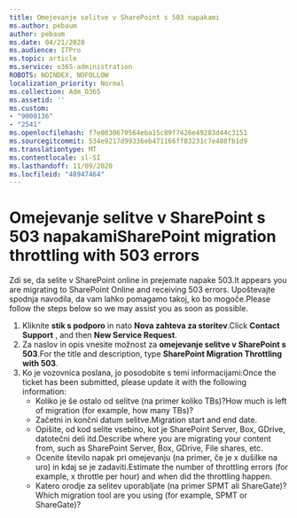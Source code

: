 ```yaml
---
title: Omejevanje selitve v SharePoint s 503 napakami
ms.author: pebaum
author: pebaum
ms.date: 04/21/2020
ms.audience: ITPro
ms.topic: article
ms.service: o365-administration
ROBOTS: NOINDEX, NOFOLLOW
localization_priority: Normal
ms.collection: Adm_O365
ms.assetid: ''
ms.custom:
- "9000136"
- "2541"
ms.openlocfilehash: f7e0030670564eba15c89f7426e49283d44c3151
ms.sourcegitcommit: 534e9217d99336eb471166ff83231c7e408fb1d9
ms.translationtype: MT
ms.contentlocale: sl-SI
ms.lasthandoff: 11/09/2020
ms.locfileid: "48947464"
---
```

# <a name="sharepoint-migration-throttling-with-503-errors"></a><span data-ttu-id="fd9d2-102">Omejevanje selitve v SharePoint s 503 napakami</span><span class="sxs-lookup"><span data-stu-id="fd9d2-102">SharePoint migration throttling with 503 errors</span></span>

<span data-ttu-id="fd9d2-103">Zdi se, da selite v SharePoint online in prejemate napake 503.</span><span class="sxs-lookup"><span data-stu-id="fd9d2-103">It appears you are migrating to SharePoint Online and receiving 503 errors.</span></span> <span data-ttu-id="fd9d2-104">Upoštevajte spodnja navodila, da vam lahko pomagamo takoj, ko bo mogoče.</span><span class="sxs-lookup"><span data-stu-id="fd9d2-104">Please follow the steps below so we may assist you as soon as possible.</span></span>

1. <span data-ttu-id="fd9d2-105">Kliknite **stik s podporo** in nato **Nova zahteva za storitev**.</span><span class="sxs-lookup"><span data-stu-id="fd9d2-105">Click **Contact Support** , and then **New Service Request**.</span></span>
2. <span data-ttu-id="fd9d2-106">Za naslov in opis vnesite možnost za **omejevanje selitve v SharePoint s 503**.</span><span class="sxs-lookup"><span data-stu-id="fd9d2-106">For the title and description, type **SharePoint Migration Throttling with 503**.</span></span>
3. <span data-ttu-id="fd9d2-107">Ko je vozovnica poslana, jo posodobite s temi informacijami:</span><span class="sxs-lookup"><span data-stu-id="fd9d2-107">Once the ticket has been submitted, please update it with the following information:</span></span>
    - <span data-ttu-id="fd9d2-108">Koliko je še ostalo od selitve (na primer koliko TBs)?</span><span class="sxs-lookup"><span data-stu-id="fd9d2-108">How much is left of migration (for example, how many TBs)?</span></span>
    - <span data-ttu-id="fd9d2-109">Začetni in končni datum selitve.</span><span class="sxs-lookup"><span data-stu-id="fd9d2-109">Migration start and end date.</span></span>
    - <span data-ttu-id="fd9d2-110">Opišite, od kod selite vsebino, kot je SharePoint Server, Box, GDrive, datotečni deli itd.</span><span class="sxs-lookup"><span data-stu-id="fd9d2-110">Describe where you are migrating your content from, such as SharePoint Server, Box, GDrive, File shares, etc.</span></span>
    - <span data-ttu-id="fd9d2-111">Ocenite število napak pri omejevanju (na primer, če je x dušilke na uro) in kdaj se je zadaviti.</span><span class="sxs-lookup"><span data-stu-id="fd9d2-111">Estimate the number of throttling errors (for example, x throttle per hour) and when did the throttling happen.</span></span>
    - <span data-ttu-id="fd9d2-112">Katero orodje za selitev uporabljate (na primer SPMT ali ShareGate)?</span><span class="sxs-lookup"><span data-stu-id="fd9d2-112">Which migration tool are you using (for example, SPMT or ShareGate)?</span></span>
